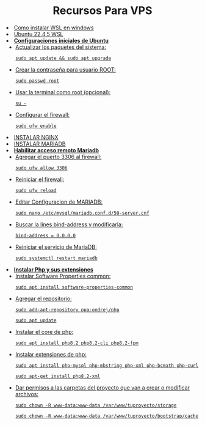 <h1 align="center"><strong>Recursos Para VPS</strong></h1>
<u>
  <li><a target="_blank" href="https://learn.microsoft.com/es-es/windows/wsl/install">Como instalar WSL en windows</a></li>
  <li><a target="_blank" href="https://apps.microsoft.com/detail/9pn20msr04dw?hl=es-ar&gl=AR">Ubuntu 22.4.5 WSL</a></li>
  <li>
    <strong>Configuraciones iniciales de Ubuntu</strong>
    <ul>
      <li>Actualizar los paquetes del sistema:
        <pre><code>sudo apt update && sudo apt upgrade</code></pre>
      </li>
      <li>Crear la contraseña para usuario ROOT:
        <pre><code>sudo passwd root</code></pre>
      </li>
      <li>Usar la terminal como root (opcional):
        <pre><code>su -</code></pre>
      </li>
      <li>Configurar el firewall:
        <pre><code>sudo ufw enable</code></pre>
      </li>
    </ul>
  </li>
  <li><a target="_blank" href="https://www.digitalocean.com/community/tutorials/how-to-install-nginx-on-ubuntu-22-04">INSTALAR NGINX</a></li>
  <li><a target="_blank" href="https://www.digitalocean.com/community/tutorials/how-to-install-mariadb-on-ubuntu-22-04">INSTALAR MARIADB</a></li>
  <li>
    <strong>Habilitar acceso remoto Mariadb</strong>
    <ul>
      <li>Agregar el puerto 3306 al firewall:
        <pre><code>sudo ufw allow 3306</code></pre>
      </li>
      <li>Reiniciar el firewall:
        <pre><code>sudo ufw reload</code></pre>
      </li>
      <li>Editar Configuracion de MARIADB:
        <pre><code>sudo nano /etc/mysql/mariadb.conf.d/50-server.cnf</code></pre>
      </li>
      <li>Buscar la lines bind-address y modificarla:
        <pre><code>bind-address = 0.0.0.0</code></pre>
      </li>
      <li>Reiniciar el servicio de MariaDB:
        <pre><code>sudo systemctl restart mariadb</code></pre>
      </li>
    </ul>
  </li>
  <li>
    <strong>Instalar Php y sus extensiones</strong>
    <ul>
      <li>Instalar Software Properties common:
        <pre><code>sudo apt install software-properties-common</code></pre>
      </li>
      <li>Agregar el repositorio:
        <pre><code>sudo add-apt-repository ppa:ondrej/php</code></pre>
        <pre><code>sudo apt update</code></pre>
      </li>
      <li>Instalar el core de php:
        <pre><code>sudo apt install php8.2 php8.2-cli php8.2-fpm</code></pre>
      </li>
      <li>Instalar extensiones de php:
        <pre><code>sudo apt install php-mysql php-mbstring php-xml php-bcmath php-curl</code></pre>
        <pre><code>sudo apt-get install php8.2-xml</code></pre>
      </li>
    </ul>
  </li>
  <ul>
    <li>Dar permisos a las carpetas del proyecto que van a crear o modificar archivos:
      <pre><code>sudo chown -R www-data:www-data /var/www/tuproyecto/storage</code></pre>
      <pre><code>sudo chown -R www-data:www-data /var/www/tuproyecto/bootstrap/cache</code></pre>
    </li>
  </ul>
  
</u>
